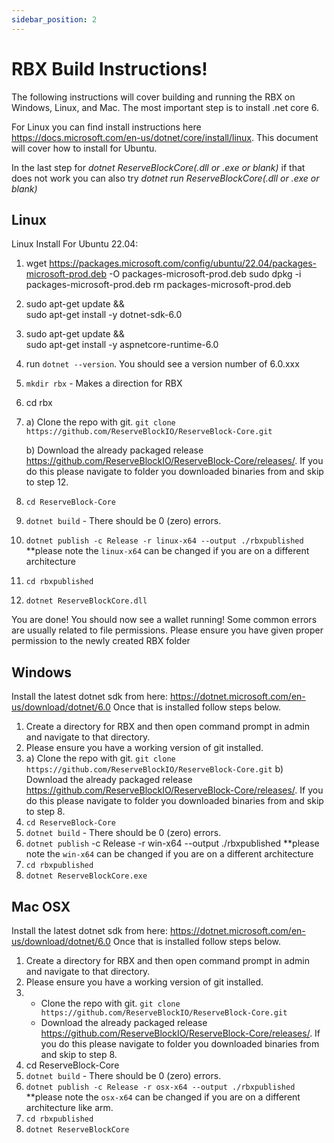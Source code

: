 ```yaml
---
sidebar_position: 2
---
```


# RBX Build Instructions!

The following instructions will cover building and running the RBX on Windows, Linux, and Mac.
The most important step is to install .net core 6.

For Linux you can find install instructions here https://docs.microsoft.com/en-us/dotnet/core/install/linux. This document will cover how to install for Ubuntu.

In the last step for _dotnet ReserveBlockCore(.dll or .exe or blank)_ if that does not work you can also try _dotnet run ReserveBlockCore(.dll or .exe or blank)_

## Linux

Linux Install For Ubuntu 22.04:

1. wget https://packages.microsoft.com/config/ubuntu/22.04/packages-microsoft-prod.deb -O packages-microsoft-prod.deb
   sudo dpkg -i packages-microsoft-prod.deb
   rm packages-microsoft-prod.deb
2. sudo apt-get update && \
   sudo apt-get install -y dotnet-sdk-6.0
3. sudo apt-get update && \
   sudo apt-get install -y aspnetcore-runtime-6.0
4. run `dotnet --version`. You should see a version number of 6.0.xxx
5. `mkdir rbx` - Makes a direction for RBX
6. cd rbx
7. a) Clone the repo with git. `git clone https://github.com/ReserveBlockIO/ReserveBlock-Core.git`

   b) Download the already packaged release https://github.com/ReserveBlockIO/ReserveBlock-Core/releases/. If you do this please navigate to folder you downloaded binaries from and skip to step 12.

8. `cd ReserveBlock-Core`
9. `dotnet build` - There should be 0 (zero) errors.
10. `dotnet publish -c Release -r linux-x64 --output ./rbxpublished` \*\*please note the `linux-x64` can be changed if you are on a different architecture
11. `cd rbxpublished`
12. `dotnet ReserveBlockCore.dll`

You are done! You should now see a wallet running! Some common errors are usually related to file permissions. Please ensure you have given proper permission to the newly created RBX folder

## Windows

Install the latest dotnet sdk from here: https://dotnet.microsoft.com/en-us/download/dotnet/6.0
Once that is installed follow steps below.

1. Create a directory for RBX and then open command prompt in admin and navigate to that directory.
2. Please ensure you have a working version of git installed.
3. a) Clone the repo with git. `git clone https://github.com/ReserveBlockIO/ReserveBlock-Core.git`
   b) Download the already packaged release https://github.com/ReserveBlockIO/ReserveBlock-Core/releases/. If you do this please navigate to folder you downloaded binaries from and skip to step 8.
4. `cd ReserveBlock-Core`
5. `dotnet build` - There should be 0 (zero) errors.
6. `dotnet publish` -c Release -r win-x64 --output ./rbxpublished \*\*please note the `win-x64` can be changed if you are on a different architecture
7. `cd rbxpublished`
8. `dotnet ReserveBlockCore.exe`

## Mac OSX

Install the latest dotnet sdk from here: https://dotnet.microsoft.com/en-us/download/dotnet/6.0
Once that is installed follow steps below.

1. Create a directory for RBX and then open command prompt in admin and navigate to that directory.
2. Please ensure you have a working version of git installed.
3. - Clone the repo with git. `git clone https://github.com/ReserveBlockIO/ReserveBlock-Core.git`
   - Download the already packaged release https://github.com/ReserveBlockIO/ReserveBlock-Core/releases/. If you do this please navigate to folder you downloaded binaries from and skip to step 8.
4. cd ReserveBlock-Core
5. `dotnet build` - There should be 0 (zero) errors.
6. `dotnet publish -c Release -r osx-x64 --output ./rbxpublished `\*\*please note the `osx-x64` can be changed if you are on a different architecture like arm.
7. `cd rbxpublished`
8. `dotnet ReserveBlockCore`
